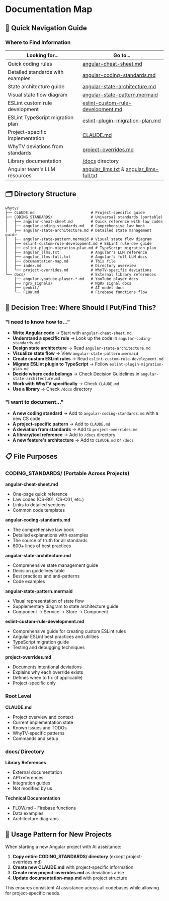 # Documentation Map

## 📍 Quick Navigation Guide

### Where to Find Information

| Looking for... | Go to... |
|----------------|----------|
| Quick coding rules | [angular-cheat-sheet.md](./angular-cheat-sheet.md) |
| Detailed standards with examples | [angular-coding-standards.md](./angular-coding-standards.md) |
| State architecture guide | [angular-state-architecture.md](./angular-state-architecture.md) |
| Visual state flow diagram | [angular-state-pattern.mermaid](./angular-state-pattern.mermaid) |
| ESLint custom rule development | [eslint-custom-rule-development.md](./eslint-custom-rule-development.md) |
| ESLint TypeScript migration plan | [eslint-plugin-migration-plan.md](./eslint-plugin-migration-plan.md) |
| Project-specific implementation | [CLAUDE.md](../CLAUDE.md) |
| WhyTV deviations from standards | [project-overrides.md](./project-overrides.md) |
| Library documentation | [/docs](../docs/) directory |
| Angular team's LLM resources | [angular_llms.txt](./angular_llms.txt) & [angular_llms-full.txt](./angular_llms-full.txt) |

## 🗂️ Directory Structure

```
whytv/
├── CLAUDE.md                         # Project-specific guide
├── CODING_STANDARDS/                 # Universal standards (portable)
│   ├── angular-cheat-sheet.md        # Quick reference with law codes
│   ├── angular-coding-standards.md   # Comprehensive law book
│   ├── angular-state-architecture.md # Detailed state management guide
│   ├── angular-state-pattern.mermaid # Visual state flow diagram
│   ├── eslint-custom-rule-development.md # ESLint rule dev guide
│   ├── eslint-plugin-migration-plan.md # TypeScript migration plan
│   ├── angular_llms.txt              # Angular's LLM reference
│   ├── angular_llms-full.txt         # Angular's full LLM docs
│   ├── documentation-map.md          # This file
│   ├── index.md                      # Directory overview
│   └── project-overrides.md          # WhyTV-specific deviations
└── docs/                             # External library references
    ├── angular-youtube-player-*.md   # YouTube player docs
    ├── ngrx_signals/                 # NgRx signal docs
    ├── genkit/                       # AI model docs
    └── FLOW.md                       # Firebase functions flow

```

## 🎯 Decision Tree: Where Should I Put/Find This?

### "I need to know how to..."
- **Write Angular code** → Start with `angular-cheat-sheet.md`
- **Understand a specific rule** → Look up the code in `angular-coding-standards.md`
- **Design state architecture** → Read `angular-state-architecture.md`
- **Visualize state flow** → View `angular-state-pattern.mermaid`
- **Create custom ESLint rules** → Read `eslint-custom-rule-development.md`
- **Migrate ESLint plugin to TypeScript** → Follow `eslint-plugin-migration-plan.md`
- **Decide where code belongs** → Check Decision Guidelines in `angular-state-architecture.md`
- **Work with WhyTV specifically** → Check `CLAUDE.md`
- **Use a library** → Check `/docs` directory

### "I want to document..."
- **A new coding standard** → Add to `angular-coding-standards.md` with a new CS code
- **A project-specific pattern** → Add to `CLAUDE.md`
- **A deviation from standards** → Add to `project-overrides.md`
- **A library/tool reference** → Add to `/docs` directory
- **A new feature's architecture** → Add to `CLAUDE.md` or `/docs`

## 📋 File Purposes

### CODING_STANDARDS/ (Portable Across Projects)

**angular-cheat-sheet.md**
- One-page quick reference
- Law codes (CS-R01, CS-C01, etc.)
- Links to detailed sections
- Common code templates

**angular-coding-standards.md**
- The comprehensive law book
- Detailed explanations with examples
- The source of truth for all standards
- 600+ lines of best practices

**angular-state-architecture.md**
- Comprehensive state management guide
- Decision guidelines table
- Best practices and anti-patterns
- Code examples

**angular-state-pattern.mermaid**
- Visual representation of state flow
- Supplementary diagram to state architecture guide
- Component → Service → Store → Component

**eslint-custom-rule-development.md**
- Comprehensive guide for creating custom ESLint rules
- Angular ESLint best practices and utilities
- TypeScript migration guide
- Testing and debugging techniques

**project-overrides.md**
- Documents intentional deviations
- Explains why each override exists
- Defines when to fix (if applicable)
- Project-specific only

### Root Level

**CLAUDE.md**
- Project overview and context
- Current implementation state
- Known issues and TODOs
- WhyTV-specific patterns
- Commands and setup

### docs/ Directory

**Library References**
- External documentation
- API references
- Integration guides
- Not modified by us

**Technical Documentation**
- FLOW.md - Firebase functions
- Data examples
- Architecture diagrams

## 🔄 Usage Pattern for New Projects

When starting a new Angular project with AI assistance:

1. **Copy entire CODING_STANDARDS/ directory** (except project-overrides.md)
2. **Create new CLAUDE.md** with project-specific information
3. **Create new project-overrides.md** as deviations arise
4. **Update documentation-map.md** with project structure

This ensures consistent AI assistance across all codebases while allowing for project-specific needs.